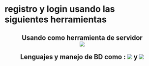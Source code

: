 # registro y login usando las siguientes herramientas
 <h2 align="center">Usando como herramienta de servidor 
 <div align="center"> <img src="https://img.shields.io/badge/Xampp-F37623?style=for-the-badge&logo=xampp&logoColor=white"> </div>

 Lenguajes y manejo de BD como :
 <img src="https://img.shields.io/badge/PHP-777BB4?style=for-the-badge&logo=php&logoColor=white"> y  <img src="https://img.shields.io/badge/MySQL-00000F?style=for-the-badge&logo=mysql&logoColor=white">

